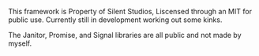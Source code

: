 This framework is Property of Silent Studios,
Liscensed through an MIT for public use.
Currently still in development working out some kinks.

The Janitor, Promise, and Signal libraries are all public and not made by myself.
